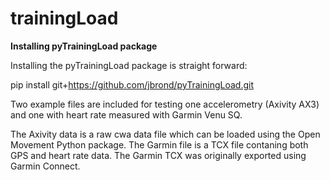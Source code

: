 # trainingLoad

<B>Installing pyTrainingLoad package</B>

Installing the pyTrainingLoad package is straight forward:

pip install git+https://github.com/jbrond/pyTrainingLoad.git

Two example files are included for testing one accelerometry (Axivity AX3) and one with heart rate measured with Garmin Venu SQ.

The Axivity data is a raw cwa data file which can be loaded using the Open Movement Python package. The Garmin file is a TCX file contaning both GPS and heart rate data. The Garmin TCX was originally exported using Garmin Connect.